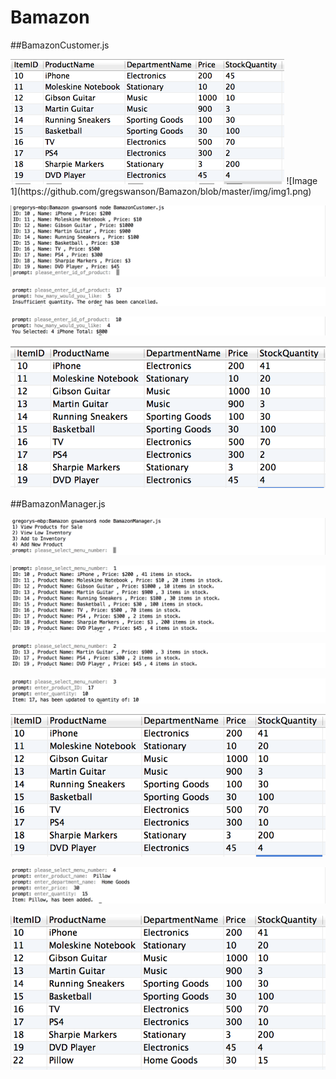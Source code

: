 # Bamazon

##BamazonCustomer.js

<img src="https://github.com/gregswanson/Bamazon/blob/master/img/img1.png" alt="Image 1" height="200px"/>
![Image 1](https://github.com/gregswanson/Bamazon/blob/master/img/img1.png)

![Image 2](https://github.com/gregswanson/Bamazon/blob/master/img/img2.png)

![Image 3](https://github.com/gregswanson/Bamazon/blob/master/img/img3.png)

![Image 4](https://github.com/gregswanson/Bamazon/blob/master/img/img4.png)

![Image 5](https://github.com/gregswanson/Bamazon/blob/master/img/img5.png)

##BamazonManager.js

![Image 6](https://github.com/gregswanson/Bamazon/blob/master/img/img6.png)

![Image 7](https://github.com/gregswanson/Bamazon/blob/master/img/img7.png)

![Image 8](https://github.com/gregswanson/Bamazon/blob/master/img/img8.png)

![Image 9a](https://github.com/gregswanson/Bamazon/blob/master/img/img9a.png)

![Image 9b](https://github.com/gregswanson/Bamazon/blob/master/img/img9b.png)

![Image 10a](https://github.com/gregswanson/Bamazon/blob/master/img/img10a.png)

![Image 10b](https://github.com/gregswanson/Bamazon/blob/master/img/img10b.png)

